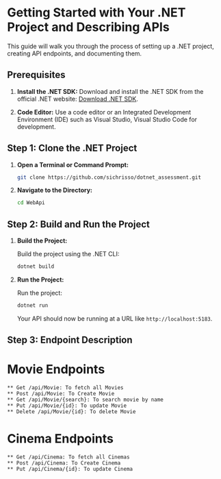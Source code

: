 # Getting Started with Your .NET Project and Describing APIs

This guide will walk you through the process of setting up a .NET project, creating API endpoints, and documenting them.

## Prerequisites

1. **Install the .NET SDK:** Download and install the .NET SDK from the official .NET website: [Download .NET SDK](https://dotnet.microsoft.com/download/dotnet).

2. **Code Editor:** Use a code editor or an Integrated Development Environment (IDE) such as Visual Studio, Visual Studio Code for development.

## Step 1: Clone the .NET Project

1. **Open a Terminal or Command Prompt:**

    ```bash
   git clone https://github.com/sichrisso/dotnet_assessment.git
   ```

2. **Navigate to the Directory:**

   
    ```bash
   cd WebApi
   ```

## Step 2: Build and Run the Project

1. **Build the Project:**

   Build the project using the .NET CLI:

   ```bash
   dotnet build
   ```

2. **Run the Project:**

   Run the project:

   ```bash
   dotnet run
   ```

   Your API should now be running at a URL like `http://localhost:5183`.

## Step 3: Endpoint Description

# Movie Endpoints
    ** Get /api/Movie: To fetch all Movies
    ** Post /api/Movie: To Create Movie 
    ** Get /api/Movie/{search}: To search movie by name
    ** Put /api/Movie/{id}: To update Movie
    ** Delete /api/Movie/{id}: To delete Movie

# Cinema Endpoints
    ** Get /api/Cinema: To fetch all Cinemas
    ** Post /api/Cinema: To Create Cinema 
    ** Put /api/Cinema/{id}: To update Cinema 

